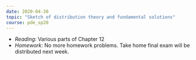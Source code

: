 ```yaml
---
date: 2020-04-30
topic: "Sketch of distribution theory and fundamental solutions"
course: pde_sp20
---
```


- *Reading*: Various parts of Chapter 12
- *Homework*: No more homework problems. Take home final exam will be distributed next week.

